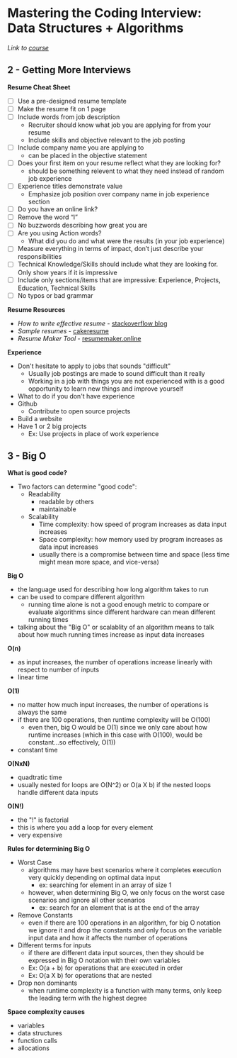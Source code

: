 # Mastering the Coding Interview: Data Structures + Algorithms

_Link to [course](https://www.udemy.com/course/master-the-coding-interview-data-structures-algorithms)_

## 2 - Getting More Interviews

**Resume Cheat Sheet**

- [ ] Use a pre-designed resume template    
- [ ] Make the resume fit on 1 page   
- [ ] Include words from job description
  - Recruiter should know what job you are applying for from your resume
  - Include skills and objective relevant to the job posting
- [ ] Include company name you are applying to
  - can be placed in the objective statement
- [ ] Does your first item on your resume reflect what they are looking for?
  - should be something relevent to what they need instead of random job experience   
- [ ] Experience titles demonstrate value
  - Emphasize job position over company name in job experience section   
- [ ] Do you have an online link?  
- [ ] Remove the word “I”  
- [ ] No buzzwords describing how great you are  
- [ ] Are you using Action words?
  - What did you do and what were the results (in your job experience)   
- [ ] Measure everything in terms of impact, don’t just describe your responsibilities  
- [ ] Technical Knowledge/Skills should include what they are looking for. Only show years if it is impressive  
- [ ] Include only sections/items that are impressive: Experience, Projects, Education, Technical Skills  
- [ ] No typos or bad grammar 

**Resume Resources**

- _How to write effective resume_ - [stackoverflow blog](https://stackoverflow.blog/2020/11/25/how-to-write-an-effective-developer-resume-advice-from-a-hiring-manager/)
- _Sample resumes_ - [cakeresume](https://www.cakeresume.com/Engineering-resume-samples)
- _Resume Maker Tool_ - [resumemaker.online](https://www.resumemaker.online/)

**Experience**

- Don't hesitate to apply to jobs that sounds "difficult"
  - Usually job postings are made to sound difficult than it really
  - Working in a job with things you are not experienced with is a good opportunity to learn new things and improve yourself
-  What to do if you don't have experience
  - Github
    - Contribute to open source projects
  - Build a website
  - Have 1 or 2 big projects
    - Ex: Use projects in place of work experience

## 3 - Big O

**What is good code?**
- Two factors can determine "good code":
  - Readability
    - readable by others
    - maintainable 
  - Scalability
    - Time complexity: how speed of program increases as data input increases
    - Space complexity: how memory used by program increases as data input increases
    - usually there is a compromise between time and space (less time might mean more space, and vice-versa)

**Big O**
- the language used for describing how long algorithm takes to run
- can be used to compare different algorithm
  - running time alone is not a good enough metric to compare or evaluate algorithms since different hardware can mean different running times
- talking about the "Big O" or scalablity of an algorithm means to talk about how much running times increase as input data increases

**O(n)**
- as input increases, the number of operations increase linearly with respect to number of inputs
- linear time

**O(1)**
- no matter how much input increases, the number of operations is always the same
- if there are 100 operations, then runtime complexity will be O(100)
  - even then, big O would be O(1) since we only care about how runtime increases (which in this case with O(100), would be constant...so effectively, O(1)) 
- constant time

**O(NxN)**
- quadtratic time
- usually nested for loops are O(N^2) or O(a X b) if the nested loops handle different data inputs 

**O(N!)**
- the "!" is factorial
- this is where you add a loop for every element
- very expensive

**Rules for determining Big O**
- Worst Case
  - algorithms may have best scenarios where it completes execution very quickly depending on optimal data input
    - ex: searching for element in an array of size 1
  - however, when determining Big O, we only focus on the worst case scenarios and ignore all other scenarios
    - ex: search for an element that is at the end of the array   
- Remove Constants
  - even if there are 100 operations in an algorithm, for big O notation we ignore it and drop the constants and only focus on the variable input data and how it affects the number of operations 
- Different terms for inputs
  - if there are different data input sources, then they should be expressed in Big O notation with their own variables
  - Ex: O(a + b) for operations that are executed in order
  - Ex: O(a X b) for operations that are nested 
- Drop non dominants
  - when runtime complexity is a function with many terms, only keep the leading term with the highest degree 

**Space complexity causes**
- variables
- data structures
- function calls
- allocations
